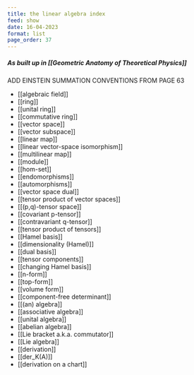 ```yaml
---
title: the linear algebra index
feed: show
date: 16-04-2023
format: list
page_order: 37
---
```



##### As built up in [[Geometric Anatomy of Theoretical Physics]]

ADD EINSTEIN SUMMATION CONVENTIONS FROM PAGE 63

- [[algebraic field]]
- [[ring]]
- [[unital ring]]
- [[commutative ring]]
- [[vector space]]
- [[vector subspace]]
- [[linear map]]
- [[linear vector-space isomorphism]]
- [[multilinear map]]
- [[module]]
- [[hom-set]]
- [[endomorphisms]]
- [[automorphisms]]
- [[vector space dual]]
- [[tensor product of vector spaces]]
- [[(p,q)-tensor space]]
- [[covariant p-tensor]]
- [[contravariant q-tensor]]
- [[tensor product of tensors]]
- [[Hamel basis]]
- [[dimensionality (Hamel)]]
- [[dual basis]]
- [[tensor components]]
- [[changing Hamel basis]]
- [[n-form]]
- [[top-form]]
- [[volume form]]
- [[component-free determinant]]
- [[(an) algebra]]
- [[associative algebra]]
- [[unital algebra]]
- [[abelian algebra]]
- [[Lie bracket a.k.a. commutator]]
- [[Lie algebra]]
- [[derivation]]
- [[der_K(A)]]
- [[derivation on a chart]]